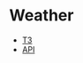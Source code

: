 # Weather
+ [ТЗ](file:///Users/nikitafedorov/Downloads/SD-FrontEndhomeexercise-010621-2109.pdf)  
+ [API](https://openweathermap.org/api/geocoding-api)